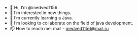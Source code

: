 - 👋 Hi, I’m @medved1156
- 👀 I’m interested in new things.
- 🌱 I’m currently learning a Java.
- 💞️ I’m looking to collaborate on the field of java development.
- 📫 How to reach me: mail - medved1156@mail.ru

<!---
medved1156/medved1156 is a ✨ special ✨ repository because its `README.md` (this file) appears on your GitHub profile.
You can click the Preview link to take a look at your changes.
--->
